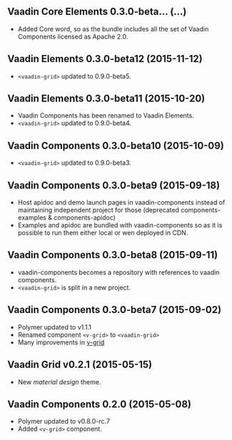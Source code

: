 ## Vaadin Core Elements 0.3.0-beta... (...)
- Added Core word, so as the bundle includes all the set of Vaadin Components licensed as Apache 2.0.

## Vaadin Elements 0.3.0-beta12 (2015-11-12)
- `<vaadin-grid>` updated to 0.9.0-beta5.

## Vaadin Elements 0.3.0-beta11 (2015-10-20)
- Vaadin Components has been renamed to Vaadin Elements.
- `<vaadin-grid>` updated to 0.9.0-beta4.

## Vaadin Components 0.3.0-beta10 (2015-10-09)
- `<vaadin-grid>` updated to 0.9.0-beta3.

## Vaadin Components 0.3.0-beta9 (2015-09-18)

- Host apidoc and demo launch pages in vaadin-components instead of
maintaining independent project for those
(deprecated components-examples & components-apidoc)
- Examples and apidoc are bundled with vaadin-components so as it is
possible to run them either local or wen deployed in CDN.

## Vaadin Components 0.3.0-beta8 (2015-09-11)

- vaadin-components becomes a repository with references to vaadin components.
- `<vaadin-grid>` is split in a new project.

## Vaadin Components 0.3.0-beta7 (2015-09-02)

- Polymer updated to v1.1.1
- Renamed component `<v-grid>` to `<vaadin-grid>`
- Many improvements in [v-grid](https://github.com/vaadin/vaadin-grid/blob/master/CHANGES.md#vaadin-grid-v030beta7-2015-sept)

## Vaadin Grid v0.2.1 (2015-05-15)
- New *material design* theme.

## Vaadin Components 0.2.0 (2015-05-08)
- Polymer updated to v0.8.0-rc.7
- Added `<v-grid>` component.
